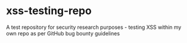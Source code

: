 # xss-testing-repo
A test repository for security research purposes - testing XSS within my own repo as per GitHub bug bounty guidelines
